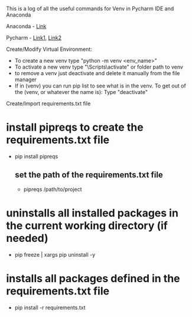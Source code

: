 This is a log of all the useful commands for Venv in Pycharm IDE and Anaconda

Anaconda - [Link](https://www.bing.com/images/search?view=detailV2&ccid=eUDyDtYn&id=93F6359BEB10E398132654EE0DFF17874AEEDAA6&thid=OIP.eUDyDtYnQpXq0xRPlxY35wHaLO&mediaurl=https%3a%2f%2fugoproto.github.io%2fugo_py_doc%2fimg%2fscipy_cs%2fconda-cheatsheeta.png&exph=2500&expw=1650&q=conda+cheat+sheet&simid=608053028769104000&ck=2AD0931E51441DAA1065451437314C15&selectedIndex=0&FORM=IRPRST&ajaxhist=0)

Pycharm - [Link1](https://aaronlelevier.github.io/virtualenv-cheatsheet/), [Link2](https://docs.python.org/3/library/venv.html)

Create/Modify Virtual Environment:
- To create a new venv type "python -m venv <env_name>"
- To activate a new venv type "<scriptName>\Scripts\activate" or folder path to venv
- to remove a venv just deactivate and delete it manually from the file manager
- If in (venv) you can run pip list to see what is in the venv. To get out of the (venv, or whatever the name is): Type "deactivate"

Create/Import requirements.txt file
# install pipreqs to create the requirements.txt file
- pip install pipreqs
    ## set the path of the requirements.txt file
    - pipreqs /path/to/project       
# uninstalls all installed packages in the current working directory (if needed)
- pip freeze | xargs pip uninstall -y
# installs all packages defined in the requirements.txt file
- pip install -r requirements.txt
